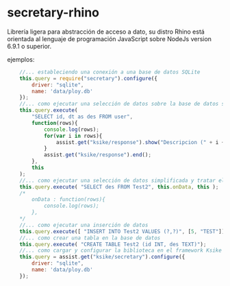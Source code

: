 # secretary-rhino
Librería ligera para abstracción de acceso a dato, su distro Rhino está orientada al lenguaje de programación JavaScript sobre NodeJs version 6.9.1 o superior.

ejemplos:

```javascript
	//... estableciendo una conexión a una base de datos SQLite
	this.query = require("secretary").configure({
		driver: "sqlite",
		name: 'data/ploy.db'
	});
	//... como ejecutar una selección de datos sobre la base de datos seleccionada
	this.query.execute(
		"SELECT id, dt as des FROM user",
		function(rows){
			console.log(rows);
			for(var i in rows){
				assist.get("ksike/response").show("Descripcion (" + i + "):"+ rows[i].des + "  <br> ");
			}
			assist.get("ksike/response").end();
		},
		this
	);
	//... como ejecutar una selección de datos simplificada y tratar el resultado
    this.query.execute( "SELECT des FROM Test2", this.onData, this );
	/*
		onData : function(rows){
			console.log(rows);
		},
	*/
	//... como ejecutar una inserción de datos
	this.query.execute([ "INSERT INTO Test2 VALUES (?,?)", [5, "TEST"]]);
	//... como crear una tabla en la base de datos
	this.query.execute( "CREATE TABLE Test2 (id INT, des TEXT)");
	//... como cargar y configurar la biblioteca en el framework Ksike Rhino
	this.query = assist.get("ksike/secretary").configure({
		driver: "sqlite",
		name: 'data/ploy.db'
	});
```